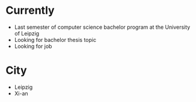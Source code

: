 # Currently

- Last semester of computer science bachelor program at the University of Leipzig
- Looking for bachelor thesis topic
- Looking for job

# City

- Leipzig
- Xi-an

